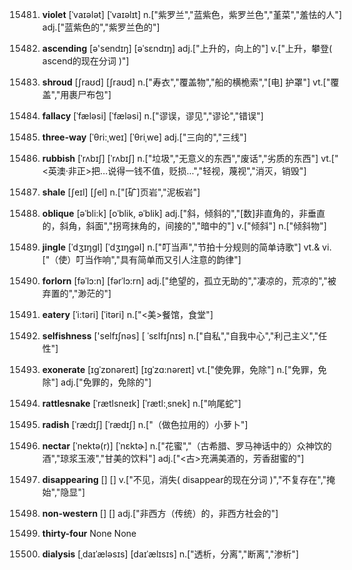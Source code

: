 15481. **violet**
[ˈvaɪələt]  [ˈvaɪəlɪt]
n.["紫罗兰","蓝紫色，紫罗兰色","堇菜","羞怯的人"]  adj.["蓝紫色的","紫罗兰色的"]  

15482. **ascending**
[ə'sendɪŋ]  [əˈsɛndɪŋ]
adj.["上升的，向上的"]  v.["上升，攀登( ascend的现在分词 )"]  

15483. **shroud**
[ʃraʊd]  [ʃraʊd]
n.["寿衣","覆盖物","船的横桅索","[电] 护罩"]  vt.["覆盖","用裹尸布包"]  

15484. **fallacy**
[ˈfæləsi]  [ˈfæləsi]
n.["谬误，谬见","谬论","错误"]  

15485. **three-way**
[ˈθri:ˌweɪ]  [ˈθriˌwe]
adj.["三向的","三线"]  

15486. **rubbish**
[ˈrʌbɪʃ]  [ˈrʌbɪʃ]
n.["垃圾","无意义的东西","废话","劣质的东西"]  vt.["<英澳·非正>把…说得一钱不值，贬损…","轻视，蔑视","消灭，销毁"]  

15487. **shale**
[ʃeɪl]  [ʃel]
n.["[矿]页岩","泥板岩"]  

15488. **oblique**
[əˈbli:k]  [oˈblik, əˈblik]
adj.["斜，倾斜的","[数]非直角的，非垂直的，斜角，斜面","拐弯抹角的，间接的","暗中的"]  v.["倾斜"]  n.["倾斜物"]  

15489. **jingle**
[ˈdʒɪŋgl]  [ˈdʒɪŋɡəl]
n.["叮当声","节拍十分规则的简单诗歌"]  vt.& vi.["（使）叮当作响","具有简单而又引人注意的韵律"]  

15490. **forlorn**
[fəˈlɔ:n]  [fərˈlɔ:rn]
adj.["绝望的，孤立无助的","凄凉的，荒凉的","被弃置的","渺茫的"]  

15491. **eatery**
[ˈi:təri]  [ˈitəri]
n.["<美>餐馆，食堂"]  

15492. **selfishness**
['selfɪʃnəs]  [ ˈsɛlfɪʃnɪs]
n.["自私","自我中心","利己主义","任性"]  

15493. **exonerate**
[ɪgˈzɒnəreɪt]  [ɪgˈzɑ:nəreɪt]
vt.["使免罪，免除"]  n.["免罪，免除"]  adj.["免罪的，免除的"]  

15494. **rattlesnake**
[ˈrætlsneɪk]  [ˈrætl:ˌsnek]
n.["响尾蛇"]  

15495. **radish**
[ˈrædɪʃ]  [ˈrædɪʃ]
n.["（做色拉用的）小萝卜"]  

15496. **nectar**
[ˈnektə(r)]  [ˈnɛktɚ]
n.["花蜜","（古希腊、罗马神话中的）众神饮的酒","琼浆玉液","甘美的饮料"]  adj.["<古>充满美酒的，芳香甜蜜的"]  

15497. **disappearing**
[]  []
v.["不见，消失( disappear的现在分词 )","不复存在","掩始","隐显"]  

15498. **non-western**
[]  []
adj.["非西方（传统）的，非西方社会的"]  

15499. **thirty-four**
None
None

15500. **dialysis**
[ˌdaɪˈæləsɪs]  [daɪˈælɪsɪs]
n.["透析，分离","断离","渗析"]  

